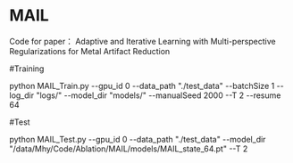 # MAIL
Code for paper： Adaptive and Iterative Learning with Multi-perspective Regularizations for Metal Artifact Reduction

#Training

python MAIL_Train.py --gpu_id 0 --data_path "./test_data" --batchSize 1 --log_dir "logs/" --model_dir "models/" --manualSeed 2000 --T 2 --resume 64

#Test

python MAIL_Test.py --gpu_id 0 --data_path "./test_data" --model_dir "/data/Mhy/Code/Ablation/MAIL/models/MAIL_state_64.pt" --T 2
